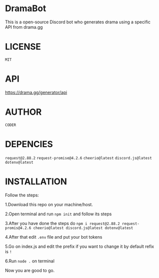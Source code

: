 # DramaBot
This is a open-source Discord bot who generates drama using a specific API from drama.gg

# LICENSE

```MIT```

# API
https://drama.gg/generator/api

# AUTHOR

```CODER```

# DEPENCIES

```request@2.88.2```
```request-promise@4.2.6```
```cheerio@latest```
```discord.js@latest```
```dotenv@latest```

# INSTALLATION

Follow the steps:

1.Download this repo on your machine/host.

2.Open terminal and run ```npm init``` and follow its steps

3.After you have done the steps do ```npm i request@2.88.2 request-promis@4.2.6 cheerio@latest discord.js@latest dotenv@latest```

4.After that edit ```.env``` file and put your bot tokens

5.Go on index.js and edit the prefix if you want to change it by default refix is ```!```


6.Run ```node .``` on terminal


Now you are good to go.

